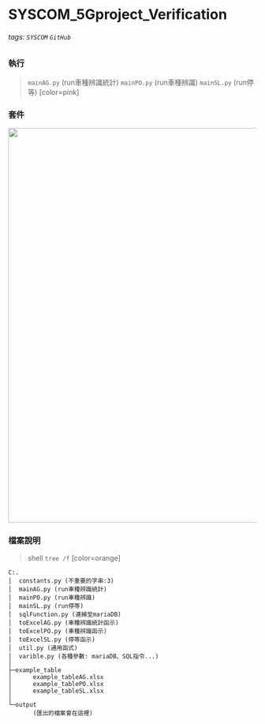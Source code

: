 # SYSCOM_5Gproject_Verification

###### tags: `SYSCOM` `GitHub`



### 執行

> `mainAG.py` (run車種辨識統計)
> `mainPO.py` (run車種辨識)
> `mainSL.py` (run停等)
> [color=pink]



### 套件

<img width='800px' src='https://i.imgur.com/JZ37TzG.png'/>



### 檔案說明

> shell `tree /f`
> [color=orange]
```
C:.
│  constants.py (不重要的字串:3)
│  mainAG.py (run車種辨識統計)
│  mainPO.py (run車種辨識)
│  mainSL.py (run停等)
│  sqlFunction.py (連線至mariaDB)
│  toExcelAG.py (車種辨識統計函示)
│  toExcelPO.py (車種辨識函示)
│  toExcelSL.py (停等函示)
│  util.py (通用函式)
│  varible.py (各種參數: mariaDB、SQL指令...)
│
├─example_table
│      example_tableAG.xlsx
│      example_tablePO.xlsx
│      example_tableSL.xlsx
│
└─output
       (匯出的檔案會在這裡)
```
